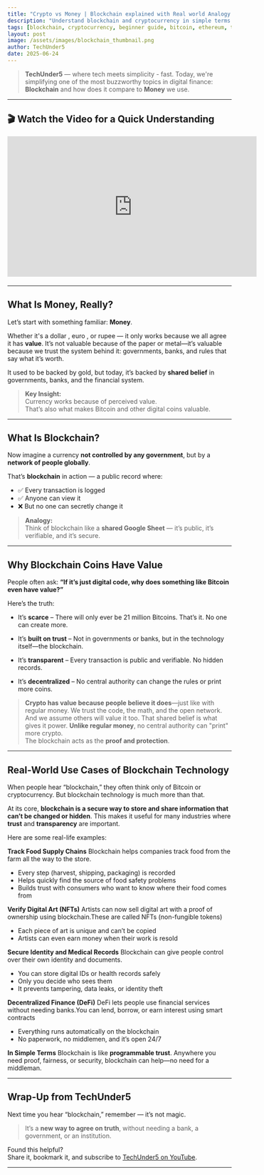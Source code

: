 ```yaml
---
title: "Crypto vs Money | Blockchain explained with Real world Analogy under 5 mins"
description: "Understand blockchain and cryptocurrency in simple terms with analogies and real-world use cases. A beginner-friendly breakdown from TechUnder5."
tags: [blockchain, cryptocurrency, beginner guide, bitcoin, ethereum, techUnder5, smart contracts, digital money]
layout: post
image: /assets/images/blockchain_thumbnail.png
author: TechUnder5
date: 2025-06-24
---
```

> **TechUnder5** — where tech meets simplicity - fast. Today, we're simplifying one of the most buzzworthy topics in digital finance: **Blockchain** and how does it compare to **Money** we use.

---

## 🎬 Watch the Video for a Quick Understanding

<div style="text-align: left; margin-bottom: 20px;">
  <iframe width="560" height="315" 
          src="https://www.youtube.com/embed/XSEIkUQlkH0" 
          title="What Is Blockchain? Explained Like You're 5" 
          frameborder="0" 
          allow="accelerometer; autoplay; clipboard-write; encrypted-media; gyroscope; picture-in-picture" 
          allowfullscreen>
  </iframe>
</div>

---

## What Is Money, Really?

Let’s start with something familiar: **Money**.

Whether it's a dollar , euro , or rupee — it only works because we all agree it has **value**. 
It’s not valuable because of the paper or metal—it’s valuable because we trust the system behind it: 
governments, banks, and rules that say what it’s worth.

It used to be backed by gold, but today, it’s backed by **shared belief** in governments, banks, and the financial system.

> **Key Insight:**  
> Currency works because of perceived value.  
> That’s also what makes Bitcoin and other digital coins valuable.

---

## What Is Blockchain?

Now imagine a currency **not controlled by any government**, but by a **network of people globally**.

That’s **blockchain** in action — a public record where:
- ✅ Every transaction is logged  
- ✅ Anyone can view it  
- ❌ But no one can secretly change it

> **Analogy:**  
> Think of blockchain like a **shared Google Sheet** — it’s public, it’s verifiable, and it’s secure.

---

## Why Blockchain Coins Have Value

People often ask:
**“If it’s just digital code, why does something like Bitcoin even have value?”**

Here’s the truth:

- It’s **scarce** – There will only ever be 21 million Bitcoins. That’s it. No one can create more.

- It’s **built on trust** – Not in governments or banks, but in the technology itself—the blockchain.

- It’s **transparent** – Every transaction is public and verifiable. No hidden records.

- It’s **decentralized** – No central authority can change the rules or print more coins.

> **Crypto has value because people believe it does**—just like with regular money.
We trust the code, the math, and the open network.
And we assume others will value it too. That shared belief is what gives it power.
> **Unlike regular money**, no central authority can "print" more crypto.  
> The blockchain acts as the **proof and protection**.

---

##  Real-World Use Cases of Blockchain Technology

When people hear “blockchain,” they often think only of Bitcoin or cryptocurrency.
But blockchain technology is much more than that.

At its core, **blockchain is a secure way to store and share information that can’t be changed or hidden**. This makes it useful for many industries where **trust** and **transparency** are important.

Here are some real-life examples:

**Track Food Supply Chains**
Blockchain helps companies track food from the farm all the way to the store.

- Every step (harvest, shipping, packaging) is recorded
- Helps quickly find the source of food safety problems
- Builds trust with consumers who want to know where their food comes from

**Verify Digital Art (NFTs)**
Artists can now sell digital art with a proof of ownership using blockchain.These are called NFTs (non-fungible tokens)

- Each piece of art is unique and can’t be copied
- Artists can even earn money when their work is resold

**Secure Identity and Medical Records**
Blockchain can give people control over their own identity and documents.

- You can store digital IDs or health records safely
- Only you decide who sees them
- It prevents tampering, data leaks, or identity theft

**Decentralized Finance (DeFi)**
DeFi lets people use financial services without needing banks.You can lend, borrow, or earn interest using smart contracts

- Everything runs automatically on the blockchain
- No paperwork, no middlemen, and it’s open 24/7

**In Simple Terms**
Blockchain is like **programmable trust**.
Anywhere you need proof, fairness, or security, blockchain can help—no need for a middleman.

---

## Wrap-Up from TechUnder5

Next time you hear “blockchain,” remember — it’s not magic.

> It’s a **new way to agree on truth**, without needing a bank, a government, or an institution.

Found this helpful?  
Share it, bookmark it, and subscribe to [TechUnder5 on YouTube](https://www.youtube.com/@techunder5).

---
<script type="application/ld+json">
{
  "@context": "https://schema.org",
  "@type": "VideoObject",
  "name": "What Is Blockchain? Explained Like You're 5",
  "description": "Simple explanation of blockchain and cryptocurrency for beginners. Learn with analogies and examples in under 5 minutes.",
  "thumbnailUrl": "https://img.youtube.com/vi/XSEIkUQlkH0/hqdefault.jpg",
  "uploadDate": "2025-06-24",
  "duration": "PT5M0S",
  "contentUrl": "https://www.youtube.com/watch?v=XSEIkUQlkH0",
  "embedUrl": "https://www.youtube.com/embed/XSEIkUQlkH0"
}
</script>
